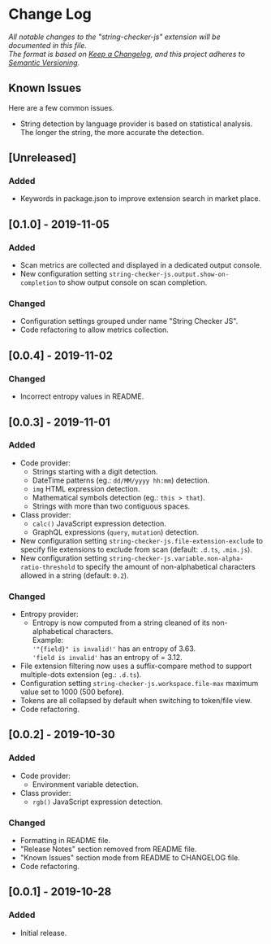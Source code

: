 # Change Log

*All notable changes to the "string-checker-js" extension will be documented in this file.*  
*The format is based on [Keep a Changelog](https://keepachangelog.com/en/1.0.0/), and this project adheres to [Semantic Versioning](https://semver.org/spec/v2.0.0.html).*

## Known Issues

Here are a few common issues.

- String detection by language provider is based on statistical analysis. The longer the string, the more accurate the detection.

## [Unreleased]

### Added

- Keywords in package.json to improve extension search in market place.

## [0.1.0] - 2019-11-05

### Added

- Scan metrics are collected and displayed in a dedicated output console.
- New configuration setting `string-checker-js.output.show-on-completion` to show output console on scan completion.

### Changed

- Configuration settings grouped under name "String Checker JS".
- Code refactoring to allow metrics collection.

## [0.0.4] - 2019-11-02

### Changed

- Incorrect entropy values in README.

## [0.0.3] - 2019-11-01

### Added

- Code provider:
  - Strings starting with a digit detection.
  - DateTime patterns (eg.: `dd/MM/yyyy hh:mm`) detection.
  - `img` HTML expression detection.
  - Mathematical symbols detection (eg.: `this > that`).
  - Strings with more than two contiguous spaces.
- Class provider:
  - `calc()` JavaScript expression detection.
  - GraphQL expressions (`query`, `mutation`) detection.
- New configuration setting `string-checker-js.file-extension-exclude` to specify file extensions to exclude from scan (default: `.d.ts`, `.min.js`).
- New configuration setting `string-checker-js.variable.non-alpha-ratio-threshold` to specify the amount of non-alphabetical characters allowed in a string (default: `0.2`).

### Changed

- Entropy provider:
  - Entropy is now computed from a string cleaned of its non-alphabetical characters.  
    Example:  
    `'"{field}" is invalid!'` has an entropy of 3.63.  
    `'field is invalid'` has an entropy of = 3.12.
- File extension filtering now uses a suffix-compare method to support multiple-dots extension (eg.: `.d.ts`).
- Configuration setting `string-checker-js.workspace.file-max` maximum value set to 1000 (500 before).
- Tokens are all collapsed by default when switching to token/file view.
- Code refactoring.

## [0.0.2] - 2019-10-30

### Added

- Code provider:
  - Environment variable detection.
- Class provider:
  - `rgb()` JavaScript expression detection.

### Changed

- Formatting in README file.
- "Release Notes" section removed from README file.
- "Known Issues" section mode from README to CHANGELOG file.
- Code refactoring.

## [0.0.1] - 2019-10-28

### Added

- Initial release.
